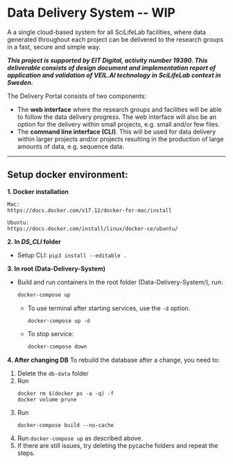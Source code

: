 # Data Delivery System -- **WIP**
A a single cloud-based system for all SciLifeLab facilities, where data generated throughout each project can be delivered to the research groups in a fast, secure and simple way. 

**_This project is supported by EIT Digital, activity number 19390. This deliverable consists of design document and implementation report of application and validation of VEIL.AI technology in SciLifeLab context in Sweden._** 

The Delivery Portal consists of two components:
* The **web interface** where the research groups and facilities will be able to follow the data
delivery progress. The web interface will also be an option for the delivery within small
projects, e.g. small and/or few files.
* The **command line interface (CLI)**. This will be used for data delivery within larger projects
and/or projects resulting in the production of large amounts of data, e.g. sequence data.

---
## Setup docker environment:

**1. Docker installation**

	Mac:
	https://docs.docker.com/v17.12/docker-for-mac/install

	Ubuntu:
	https://docs.docker.com/install/linux/docker-ce/ubuntu/

**2. In _DS_CLI_ folder**
* Setup CLI: `pip3 install --editable .`

**3. In root (Data-Delivery-System)** 
* Build and run containers
	In the root folder (Data-Delivery-System/), run: 
	```bash
	docker-compose up
	```

	* To use terminal after starting services, use the `-d` option.

		```
		docker-compose up -d 
		```

	* To stop service: 
		```bash 
		docker-compose down
		```

**4. After changing DB**
To rebuild the database after a change, you need to: 
1. Delete the `db-data` folder
2. Run 
	```
	docker rm $(docker ps -a -q) -f
	docker volume prune
	```
3. Run 
	```
	docker-compose build --no-cache
	```
4. Run `docker-compose up` as described above.
5. If there are still issues, try deleting the pycache folders and repeat the steps. 
